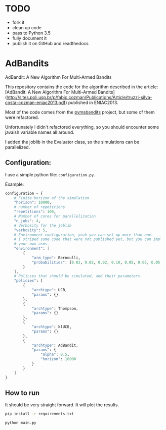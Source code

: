 # TODO
- fork it
- clean up code
- pass to Python 3.5
- fully document it
- publish it on GitHub and readthedocs

# AdBandits
AdBandit: A New Algorithm For Multi-Armed Bandits

This repository contains the code for the algorithm described in the article: [AdBandit:
A New Algorithm For Multi-Armed Bandits] (http://sites.poli.usp.br/p/fabio.cozman/Publications/Article/truzzi-silva-costa-cozman-eniac2013.pdf) published in ENIAC2013.

Most of the code comes from the [pymabandits](http://mloss.org/software/view/415/) project, but some of them were refactored.

Unfortunately I didn't refactored everything, so you should encounter some javaish variable names all around.

I added the joblib in the Evaluator class, so the simulations can be parallelized.

## Configuration:

I use a simple python file: ```configuration.py```.

Example:

```python
configuration = {
    # Finite horizon of the simulation
    "horizon": 10000,
    # number of repetitions
    "repetitions": 100,
    # Number of cores for parallelization
    "n_jobs": 4,
    # Verbosity for the joblib
    "verbosity": 5,
    # Environment configuration, yeah you can set up more than one.
    # I striped some code that were not published yet, but you can implement
    # your own arms.
    "environment": [
        {
            "arm_type": Bernoulli,
            "probabilities": [0.02, 0.02, 0.02, 0.10, 0.05, 0.05, 0.05, 0.01, 0.01, 0.01]
        }
    ],
    # Policies that should be simulated, and their parameters.
    "policies": [
        {
            "archtype": UCB,
            "params": {}
        },
        {
            "archtype": Thompson,
            "params": {}
        },
        {
            "archtype": klUCB,
            "params": {}
        },
        {
            "archtype": AdBandit,
            "params": {
                "alpha": 0.5,
                "horizon": 10000
            }
        }
    ]
}
```

## How to run

It should be very straight forward. It will plot the results.

```bash
pip install -r requirements.txt

python main.py
```

